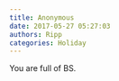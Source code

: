 ```yaml
---
title: Anonymous
date: 2017-05-27 05:27:03
authors: Ripp
categories: Holiday
---
```


 You are full of BS.
